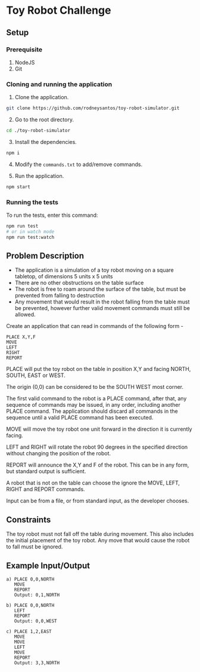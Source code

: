 # Toy Robot Challenge
## Setup
### Prerequisite

1. NodeJS
2. Git

### Cloning and running the application

1. Clone the application.
```bash
git clone https://github.com/rodneysantos/toy-robot-simulator.git
```

2. Go to the root directory.
```bash
cd ./toy-robot-simulator
```

3. Install the dependencies.
```bash
npm i
```

4. Modify the `commands.txt` to add/remove commands.

5. Run the application.
```bash
npm start
```

### Running the tests
To run the tests, enter this command:
```bash
npm run test
# or in watch mode
npm run test:watch
```

## Problem Description 

* The application is a simulation of a toy robot moving on a square tabletop, of dimensions 5 units x 5 units
* There are no other obstructions on the table surface
* The robot is free to roam around the surface of the table, but must be prevented from falling to destruction
* Any movement that would result in the robot falling from the table must be prevented, however further valid movement commands must still be allowed.

Create an application that can read in commands of the following form -

    PLACE X,Y,F
    MOVE
    LEFT
    RIGHT
    REPORT

PLACE will put the toy robot on the table in position X,Y and facing NORTH, SOUTH, EAST or WEST.

The origin (0,0) can be considered to be the SOUTH WEST most corner.

The first valid command to the robot is a PLACE command, after that, any sequence of commands may be issued, in any order, including another PLACE command. The application should discard all commands in the sequence until a valid PLACE command has been executed.

MOVE will move the toy robot one unit forward in the direction it is currently facing.

LEFT and RIGHT will rotate the robot 90 degrees in the specified direction without changing the position of the robot.

REPORT will announce the X,Y and F of the robot. This can be in any form, but standard output is sufficient. 

A robot that is not on the table can choose the ignore the MOVE, LEFT, RIGHT and REPORT commands.

Input can be from a file, or from standard input, as the developer chooses.

## Constraints

The toy robot must not fall off the table during movement. This also includes the initial placement of the toy robot. Any move that would cause the robot to fall must be ignored.

## Example Input/Output

    a) PLACE 0,0,NORTH
       MOVE
       REPORT
       Output: 0,1,NORTH

    b) PLACE 0,0,NORTH
       LEFT
       REPORT
       Output: 0,0,WEST

    c) PLACE 1,2,EAST
       MOVE
       MOVE
       LEFT
       MOVE
       REPORT
       Output: 3,3,NORTH   
